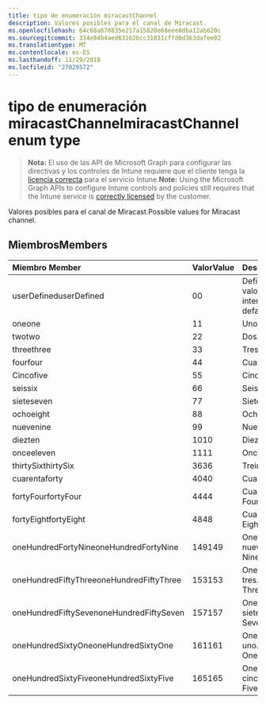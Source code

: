 ```yaml
---
title: tipo de enumeración miracastChannel
description: Valores posibles para el canal de Miracast.
ms.openlocfilehash: 64c68a678835e217a15820e68eee0dba12ab620c
ms.sourcegitcommit: 334e84b4aed63162bcc31831cffd6d363dafee02
ms.translationtype: MT
ms.contentlocale: es-ES
ms.lasthandoff: 11/29/2018
ms.locfileid: "27029572"
---
```

# <a name="miracastchannel-enum-type"></a><span data-ttu-id="58a06-103">tipo de enumeración miracastChannel</span><span class="sxs-lookup"><span data-stu-id="58a06-103">miracastChannel enum type</span></span>

> <span data-ttu-id="58a06-104">**Nota:** El uso de las API de Microsoft Graph para configurar las directivas y los controles de Intune requiere que el cliente tenga la [licencia correcta](https://go.microsoft.com/fwlink/?linkid=839381) para el servicio Intune.</span><span class="sxs-lookup"><span data-stu-id="58a06-104">**Note:** Using the Microsoft Graph APIs to configure Intune controls and policies still requires that the Intune service is [correctly licensed](https://go.microsoft.com/fwlink/?linkid=839381) by the customer.</span></span>

<span data-ttu-id="58a06-105">Valores posibles para el canal de Miracast.</span><span class="sxs-lookup"><span data-stu-id="58a06-105">Possible values for Miracast channel.</span></span>
## <a name="members"></a><span data-ttu-id="58a06-106">Miembros</span><span class="sxs-lookup"><span data-stu-id="58a06-106">Members</span></span>
|<span data-ttu-id="58a06-107">Miembro	</span><span class="sxs-lookup"><span data-stu-id="58a06-107">Member</span></span>|<span data-ttu-id="58a06-108">Valor</span><span class="sxs-lookup"><span data-stu-id="58a06-108">Value</span></span>|<span data-ttu-id="58a06-109">Descripción</span><span class="sxs-lookup"><span data-stu-id="58a06-109">Description</span></span>|
|:---|:---|:---|
|<span data-ttu-id="58a06-110">userDefined</span><span class="sxs-lookup"><span data-stu-id="58a06-110">userDefined</span></span>|<span data-ttu-id="58a06-111">0</span><span class="sxs-lookup"><span data-stu-id="58a06-111">0</span></span>|<span data-ttu-id="58a06-112">Definido por el usuario, valor predeterminado, sin intención.</span><span class="sxs-lookup"><span data-stu-id="58a06-112">User Defined, default value, no intent.</span></span>|
|<span data-ttu-id="58a06-113">one</span><span class="sxs-lookup"><span data-stu-id="58a06-113">one</span></span>|<span data-ttu-id="58a06-114">1</span><span class="sxs-lookup"><span data-stu-id="58a06-114">1</span></span>|<span data-ttu-id="58a06-115">Uno.</span><span class="sxs-lookup"><span data-stu-id="58a06-115">One.</span></span>|
|<span data-ttu-id="58a06-116">two</span><span class="sxs-lookup"><span data-stu-id="58a06-116">two</span></span>|<span data-ttu-id="58a06-117">2</span><span class="sxs-lookup"><span data-stu-id="58a06-117">2</span></span>|<span data-ttu-id="58a06-118">Dos.</span><span class="sxs-lookup"><span data-stu-id="58a06-118">Two.</span></span>|
|<span data-ttu-id="58a06-119">three</span><span class="sxs-lookup"><span data-stu-id="58a06-119">three</span></span>|<span data-ttu-id="58a06-120">3</span><span class="sxs-lookup"><span data-stu-id="58a06-120">3</span></span>|<span data-ttu-id="58a06-121">Tres.</span><span class="sxs-lookup"><span data-stu-id="58a06-121">Three.</span></span>|
|<span data-ttu-id="58a06-122">four</span><span class="sxs-lookup"><span data-stu-id="58a06-122">four</span></span>|<span data-ttu-id="58a06-123">4</span><span class="sxs-lookup"><span data-stu-id="58a06-123">4</span></span>|<span data-ttu-id="58a06-124">Cuatro.</span><span class="sxs-lookup"><span data-stu-id="58a06-124">Four.</span></span>|
|<span data-ttu-id="58a06-125">Cinco</span><span class="sxs-lookup"><span data-stu-id="58a06-125">five</span></span>|<span data-ttu-id="58a06-126">5</span><span class="sxs-lookup"><span data-stu-id="58a06-126">5</span></span>|<span data-ttu-id="58a06-127">Cinco.</span><span class="sxs-lookup"><span data-stu-id="58a06-127">Five.</span></span>|
|<span data-ttu-id="58a06-128">seis</span><span class="sxs-lookup"><span data-stu-id="58a06-128">six</span></span>|<span data-ttu-id="58a06-129">6</span><span class="sxs-lookup"><span data-stu-id="58a06-129">6</span></span>|<span data-ttu-id="58a06-130">Seis.</span><span class="sxs-lookup"><span data-stu-id="58a06-130">Six.</span></span>|
|<span data-ttu-id="58a06-131">siete</span><span class="sxs-lookup"><span data-stu-id="58a06-131">seven</span></span>|<span data-ttu-id="58a06-132">7</span><span class="sxs-lookup"><span data-stu-id="58a06-132">7</span></span>|<span data-ttu-id="58a06-133">Siete.</span><span class="sxs-lookup"><span data-stu-id="58a06-133">Seven.</span></span>|
|<span data-ttu-id="58a06-134">ocho</span><span class="sxs-lookup"><span data-stu-id="58a06-134">eight</span></span>|<span data-ttu-id="58a06-135">8</span><span class="sxs-lookup"><span data-stu-id="58a06-135">8</span></span>|<span data-ttu-id="58a06-136">Ocho.</span><span class="sxs-lookup"><span data-stu-id="58a06-136">Eight.</span></span>|
|<span data-ttu-id="58a06-137">nueve</span><span class="sxs-lookup"><span data-stu-id="58a06-137">nine</span></span>|<span data-ttu-id="58a06-138">9</span><span class="sxs-lookup"><span data-stu-id="58a06-138">9</span></span>|<span data-ttu-id="58a06-139">Nueve.</span><span class="sxs-lookup"><span data-stu-id="58a06-139">Nine.</span></span>|
|<span data-ttu-id="58a06-140">diez</span><span class="sxs-lookup"><span data-stu-id="58a06-140">ten</span></span>|<span data-ttu-id="58a06-141">10</span><span class="sxs-lookup"><span data-stu-id="58a06-141">10</span></span>|<span data-ttu-id="58a06-142">Diez.</span><span class="sxs-lookup"><span data-stu-id="58a06-142">Ten.</span></span>|
|<span data-ttu-id="58a06-143">once</span><span class="sxs-lookup"><span data-stu-id="58a06-143">eleven</span></span>|<span data-ttu-id="58a06-144">11</span><span class="sxs-lookup"><span data-stu-id="58a06-144">11</span></span>|<span data-ttu-id="58a06-145">Once.</span><span class="sxs-lookup"><span data-stu-id="58a06-145">Eleven.</span></span>|
|<span data-ttu-id="58a06-146">thirtySix</span><span class="sxs-lookup"><span data-stu-id="58a06-146">thirtySix</span></span>|<span data-ttu-id="58a06-147">36</span><span class="sxs-lookup"><span data-stu-id="58a06-147">36</span></span>|<span data-ttu-id="58a06-148">Treinta y seis.</span><span class="sxs-lookup"><span data-stu-id="58a06-148">Thirty-Six.</span></span>|
|<span data-ttu-id="58a06-149">cuarenta</span><span class="sxs-lookup"><span data-stu-id="58a06-149">forty</span></span>|<span data-ttu-id="58a06-150">40</span><span class="sxs-lookup"><span data-stu-id="58a06-150">40</span></span>|<span data-ttu-id="58a06-151">Cuarenta.</span><span class="sxs-lookup"><span data-stu-id="58a06-151">Forty.</span></span>|
|<span data-ttu-id="58a06-152">fortyFour</span><span class="sxs-lookup"><span data-stu-id="58a06-152">fortyFour</span></span>|<span data-ttu-id="58a06-153">44</span><span class="sxs-lookup"><span data-stu-id="58a06-153">44</span></span>|<span data-ttu-id="58a06-154">Cuarenta y cuatro.</span><span class="sxs-lookup"><span data-stu-id="58a06-154">Forty-Four.</span></span>|
|<span data-ttu-id="58a06-155">fortyEight</span><span class="sxs-lookup"><span data-stu-id="58a06-155">fortyEight</span></span>|<span data-ttu-id="58a06-156">48</span><span class="sxs-lookup"><span data-stu-id="58a06-156">48</span></span>|<span data-ttu-id="58a06-157">Cuarenta y ocho.</span><span class="sxs-lookup"><span data-stu-id="58a06-157">Forty-Eight.</span></span>|
|<span data-ttu-id="58a06-158">oneHundredFortyNine</span><span class="sxs-lookup"><span data-stu-id="58a06-158">oneHundredFortyNine</span></span>|<span data-ttu-id="58a06-159">149</span><span class="sxs-lookup"><span data-stu-id="58a06-159">149</span></span>|<span data-ttu-id="58a06-160">OneHundredForty y nueve.</span><span class="sxs-lookup"><span data-stu-id="58a06-160">OneHundredForty-Nine.</span></span>|
|<span data-ttu-id="58a06-161">oneHundredFiftyThree</span><span class="sxs-lookup"><span data-stu-id="58a06-161">oneHundredFiftyThree</span></span>|<span data-ttu-id="58a06-162">153</span><span class="sxs-lookup"><span data-stu-id="58a06-162">153</span></span>|<span data-ttu-id="58a06-163">OneHundredFifty-tres.</span><span class="sxs-lookup"><span data-stu-id="58a06-163">OneHundredFifty-Three.</span></span>|
|<span data-ttu-id="58a06-164">oneHundredFiftySeven</span><span class="sxs-lookup"><span data-stu-id="58a06-164">oneHundredFiftySeven</span></span>|<span data-ttu-id="58a06-165">157</span><span class="sxs-lookup"><span data-stu-id="58a06-165">157</span></span>|<span data-ttu-id="58a06-166">OneHundredFifty-siete.</span><span class="sxs-lookup"><span data-stu-id="58a06-166">OneHundredFifty-Seven.</span></span>|
|<span data-ttu-id="58a06-167">oneHundredSixtyOne</span><span class="sxs-lookup"><span data-stu-id="58a06-167">oneHundredSixtyOne</span></span>|<span data-ttu-id="58a06-168">161</span><span class="sxs-lookup"><span data-stu-id="58a06-168">161</span></span>|<span data-ttu-id="58a06-169">OneHundredSixty-uno.</span><span class="sxs-lookup"><span data-stu-id="58a06-169">OneHundredSixty-One.</span></span>|
|<span data-ttu-id="58a06-170">oneHundredSixtyFive</span><span class="sxs-lookup"><span data-stu-id="58a06-170">oneHundredSixtyFive</span></span>|<span data-ttu-id="58a06-171">165</span><span class="sxs-lookup"><span data-stu-id="58a06-171">165</span></span>|<span data-ttu-id="58a06-172">OneHundredSixty-cinco.</span><span class="sxs-lookup"><span data-stu-id="58a06-172">OneHundredSixty-Five.</span></span>|



